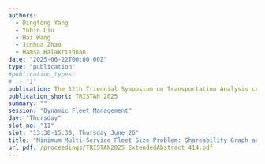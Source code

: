 ```yaml
---
authors:
  - Dingtong Yang
  - Yubin Liu
  - Hai Wang
  - Jinhua Zhao
  - Hamsa Balakrishnan
date: "2025-06-22T00:00:00Z"
type: "publication"
#publication_types:
#  - "1"
publication: The 12th Triennial Symposium on Transportation Analysis conference
publication_short: TRISTAN 2025
summary: ""
session: "Dynamic Fleet Management"
day: "Thursday"
slot_no: "11"
slot: "13:30-15:30, Thursday June 26"
title: "Minimum Multi-Service Fleet Size Problem: Shareability Graph and Network Flow Approach"
url_pdf: /proceedings/TRISTAN2025_ExtendedAbstract_414.pdf
---
```

